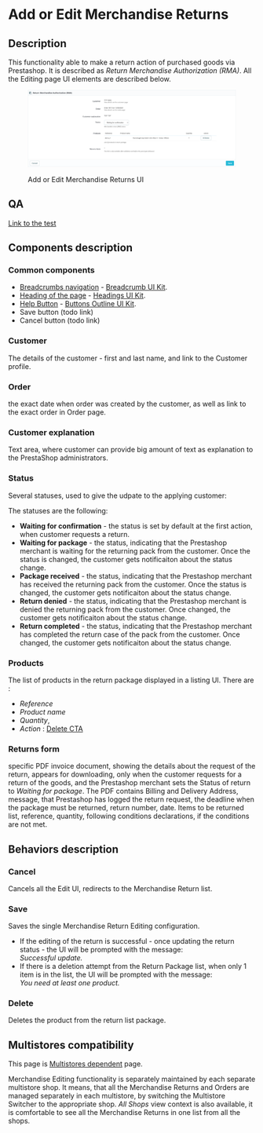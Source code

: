 # Add or Edit Merchandise Returns

## Description

This functionality able to make a return action of purchased goods via Prestashop. It is described as _Return Merchandise Authorization (RMA)_. All the Editing page UI elements are described below.

<figure><img src="../../../../.gitbook/assets/image (13) (2).png" alt="Add or Edit Merchandise Returns UI"><figcaption><p>Add or Edit Merchandise Returns UI</p></figcaption></figure>

## QA <a href="#common-components" id="common-components"></a>

[Link to the test](https://build.prestashop-project.org/test-scenarios/scenarios/core/functional/bo/customer-service/merchandise-returns.html)

## Components description <a href="#common-components" id="common-components"></a>

### Common components <a href="#common-components" id="common-components"></a>

* [Breadcrumbs navigation](broken-reference) - [Breadcrumb UI Kit](https://build.prestashop.com/prestashop-ui-kit/?path=/story/breadcrumb--breadcrumb).
* [Heading of the page](broken-reference) - [Headings UI Kit](https://build.prestashop.com/prestashop-ui-kit/?path=/story/headings--headings).
* [Help Button](broken-reference) - [Buttons Outline UI Kit](https://build.prestashop.com/prestashop-ui-kit/?path=/story/buttons--outline).
* Save button (todo link)
* Cancel button (todo link)

### **Customer**&#x20;

The details of the customer - first and last name, and link to the Customer profile.

### **Order**&#x20;

&#x20;the exact date when order was created by the customer, as well as link to the exact order in Order page.

### **Customer explanation**&#x20;

Text area, where customer can provide big amount of text as explanation to the PrestaShop administrators.



### **Status**&#x20;

Several statuses, used to give the udpate to the applying customer:&#x20;

The statuses are the following:

* **Waiting for confirmation** - the status is set by default at the first action, when customer requests a return.
* **Waiting for package** - the status, indicating that the Prestashop merchant is waiting for the returning pack from the customer. Once the status is changed, the customer gets notificaiton about the status change.
* **Package received** - the status, indicating that the Prestashop merchant has received the returning pack from the customer. Once the status is changed, the customer gets notificaiton about the status change.
* **Return denied** - the status, indicating that the Prestashop merchant is denied the returning pack from the customer. Once changed, the customer gets notificaiton about the status change.
* **Return completed** - the status, indicating that the Prestashop merchant has completed the return case of the pack from the customer. Once changed, the customer gets notificaiton about the status change.



### **Products**&#x20;

The list of products in the return package displayed in a listing UI. There are :&#x20;

* _Reference_
* _Product name_
* &#x20;_Quantity_,&#x20;
* _Action_ : [Delete CTA ](add-or-edit-merchandise-returns.md#delete)

### **Returns form**&#x20;

specific PDF invoice document, showing the details about the request of the return, appears for downloading, only when the customer requests for a return of the goods, and the Prestashop merchant sets the Status of return to _Waiting for package_. The PDF contains Billing and Delivery Address, message, that Prestashop has logged the return request, the deadline when the package must be returned, return number, date. Items to be returned list, reference, quantity, following conditions declarations, if the conditions are not met.

## Behaviors description

### **Cancel**&#x20;

Cancels all the Edit UI, redirects to the Merchandise Return list.

### **Save**&#x20;

Saves the single Merchandise Return Editing configuration.

* If the editing of the return is successful - once updating the return status - the UI will be prompted with the message:\
  _Successful update._
* If there is a deletion attempt from the Return Package list, when only 1 item is in the list, the UI will be prompted with the message:\
  _You need at least one product._

### **Delete**  <a href="#deletecta" id="deletecta"></a>

Deletes the product from the return list package.



## Multistores compatibility

This page is [Multistores dependent](../../common-components/multistore-component/multistores-dependent.md) page.

Merchandise Editing functionality is separately maintained by each separate multistore shop. It means, that all the Merchandise Returns and Orders are managed separately in each multistore, by switching the Multistore Switcher to the appropriate shop. _All Shops_ view context is also available, it is comfortable to see all the Merchandise Returns in one list from all the shops.
